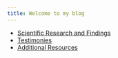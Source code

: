 ```yaml
---
title: Welcome to my blog
---
```


<style>
  body {
    background-image: url('path/to/your/image.jpg');
    background-size: cover;
    background-position: center;
  }
</style>

<nav>
  <ul>
    <li><a href="#scientific-research-and-findings">Scientific Research and Findings</a></li>
    <li><a href="#testimonies">Testimonies</a></li>
    <li><a href="#additional-resources">Additional Resources</a></li>
  </ul>
</nav>
